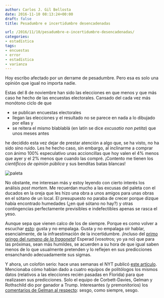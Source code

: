 ```yaml
---
author: Carlos J. Gil Bellosta
date: 2016-11-10 08:13:24+00:00
draft: false
title: Pesadumbre e incertidumbre desencadenadas

url: /2016/11/10/pesadumbre-e-incertidumbre-desencadenadas/
categories:
- estadística
tags:
- encuestas
- error
- estadística
- varianza
---
```


Hoy escribo afectado por un derrame de pesadumbre. Pero esa es solo una opinión que igual no importa nadie.

Estas del 8 de noviembre han sido las elecciones en que menos y que más caso he hecho de las encuestas electorales. Cansado del cada vez más monótono ciclo de que

* se publican encuestas electorales
* llegan las elecciones y el resultado no se parece en nada a lo dibujado por ellas y
* se reitera el mismo blablablá (en latín se dice _excusatio non petita_) que unos meses antes

he decidido esta vez dejar de prestar atención a algo que, se ha visto, no ha sido sino ruido. Les he hecho caso, sin embargo, al inclinarme a comprar con ánimo 100% especulativo unas accioncillas que hoy valen el 4% menos que ayer y el 2% menos que cuando las compré. ¡Contento me tienen los _científicos de opinión pública_ y sus benditas batas blancas!

![paleta](/wp-uploads/2016/11/paleta.jpg)

No obstante, me interesan más y estoy leyendo con cierto interés los análisis _post mortem_. Me recuerdan mucho a las excusas del paleta con el ducados en la oreja que les hizo una obra a unos amigos para unas obras en el sótano de un local. El presupuesto no paraba de crecer porque dizque había encontrado humedades (¿en qué sótano no hay?) y otras contingencias perfectamente previsibles e indefectibles apenas se rasca el yeso.

Aunque sepa que vienen calco de los de siempre. Porque es como volver a escuchar [esto](https://www.youtube.com/watch?v=VbxgYlcNxE8): gusta y no empalaga. Gusta y no empalaga oír hablar, esencialmente, de la infraestimación de la incertidumbre. ¡Incluso del [primo gringo del _rumano de la fragoneta_](https://www.datanalytics.com/2016/10/18/os-acordais-del-rumano-de-la-fragoneta-pues-se-ha-mudado-a-chicago/)! Esperad (vosotros; yo ya no) que para las próximas, sean más humildes, se acuerden a su hora de que igual saben menos de lo que usualmente pretenden y lo reflejen en sus predicciones ensanchando adecuadamente sus sigmas.

Y ahora, un colofón serio: hace unas semanas el NYT publicó [este artículo](http://www.nytimes.com/interactive/2016/09/20/upshot/the-error-the-polling-world-rarely-talks-about.html). Mencionaba cómo habían dado a cuatro equipos de politólogos los mismos datos (relativos a las elecciones recién pasadas en Florida) para que realizasen sus predicciones. Solo el equipo de Corbett-Davies, Gelman y Rothschild dio por ganador a Trump. Interesantes (y premonitorios) los [comentarios de Gelman al respecto](http://andrewgelman.com/2016/09/23/trump-1-in-florida-or-a-quick-comment-on-that-5-groups-analyze-the-same-poll-exercise/): sesgo, como siempre, sesgo.